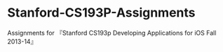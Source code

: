 Stanford-CS193P-Assignments
===========================

Assignments for 『Stanford CS193p Developing Applications for iOS Fall 2013-14』
